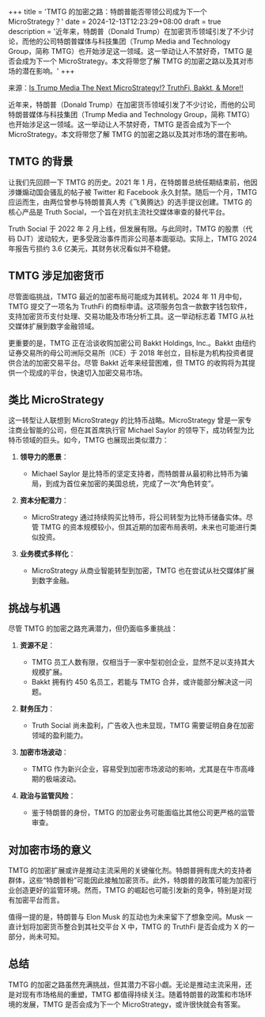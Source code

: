 +++
title = 'TMTG 的加密之路：特朗普能否带领公司成为下一个 MicroStrategy？'
date = 2024-12-13T12:23:29+08:00
draft = true
description = '近年来，特朗普（Donald Trump）在加密货币领域引发了不少讨论，而他的公司特朗普媒体与科技集团（Trump Media and Technology Group，简称 TMTG）也开始涉足这一领域。这一举动让人不禁好奇，TMTG 是否会成为下一个 MicroStrategy。本文将带您了解 TMTG 的加密之路以及其对市场的潜在影响。'
+++

来源：[Is Trump Media The Next MicroStrategy!? TruthFi, Bakkt, & More!!](https://www.youtube.com/watch?v=c2-Gf473kmQ)

近年来，特朗普（Donald Trump）在加密货币领域引发了不少讨论，而他的公司特朗普媒体与科技集团（Trump Media and Technology Group，简称 TMTG）也开始涉足这一领域。这一举动让人不禁好奇，TMTG 是否会成为下一个 MicroStrategy。本文将带您了解 TMTG 的加密之路以及其对市场的潜在影响。

## TMTG 的背景

让我们先回顾一下 TMTG 的历史。2021 年 1 月，在特朗普总统任期结束前，他因涉嫌煽动国会骚乱的帖子被 Twitter 和 Facebook 永久封禁。随后一个月，TMTG 应运而生，由两位曾参与特朗普真人秀《飞黄腾达》的选手提议创建。TMTG 的核心产品是 Truth Social，一个旨在对抗主流社交媒体审查的替代平台。

Truth Social 于 2022 年 2 月上线，但发展有限。与此同时，TMTG 的股票（代码 DJT）波动较大，更多受政治事件而非公司基本面驱动。实际上，TMTG 2024 年报告亏损约 3.6 亿美元，其财务状况看似并不稳健。

## TMTG 涉足加密货币

尽管面临挑战，TMTG 最近的加密布局可能成为其转机。2024 年 11 月中旬，TMTG 提交了一项名为 TruthFi 的商标申请。这项服务包含一款数字钱包软件，支持加密货币支付处理、交易功能及市场分析工具。这一举动标志着 TMTG 从社交媒体扩展到数字金融领域。

更重要的是，TMTG 正在洽谈收购加密公司 Bakkt Holdings, Inc.。Bakkt 由纽约证券交易所的母公司洲际交易所（ICE）于 2018 年创立，目标是为机构投资者提供合法的加密交易平台。尽管 Bakkt 近年来经营困难，但 TMTG 的收购将为其提供一个现成的平台，快速切入加密交易市场。

## 类比 MicroStrategy

这一转型让人联想到 MicroStrategy 的比特币战略。MicroStrategy 曾是一家专注商业智能的公司，但在其首席执行官 Michael Saylor 的领导下，成功转型为比特币领域的巨头。如今，TMTG 也展现出类似潜力：

1. **领导力的愿景**：
   - Michael Saylor 是比特币的坚定支持者，而特朗普从最初称比特币为骗局，到成为首位亲加密的美国总统，完成了一次“角色转变”。

2. **资本分配潜力**：
   - MicroStrategy 通过持续购买比特币，将公司转型为比特币储备实体。尽管 TMTG 的资本规模较小，但其近期的加密布局表明，未来也可能进行类似投资。

3. **业务模式多样化**：
   - MicroStrategy 从商业智能转型到加密，TMTG 也在尝试从社交媒体扩展到数字金融。

## 挑战与机遇

尽管 TMTG 的加密之路充满潜力，但仍面临多重挑战：

1. **资源不足**：
   - TMTG 员工人数有限，仅相当于一家中型初创企业，显然不足以支持其大规模扩展。
   - Bakkt 拥有约 450 名员工，若能与 TMTG 合并，或许能部分解决这一问题。

2. **财务压力**：
   - Truth Social 尚未盈利，广告收入也未显现，TMTG 需要证明自身在加密领域的盈利能力。

3. **加密市场波动**：
   - TMTG 作为新兴企业，容易受到加密市场波动的影响，尤其是在牛市高峰期的极端波动。

4. **政治与监管风险**：
   - 鉴于特朗普的身份，TMTG 的加密业务可能面临比其他公司更严格的监管审查。

## 对加密市场的意义

TMTG 的加密扩展或许是推动主流采用的关键催化剂。特朗普拥有庞大的支持者群体，这些“特朗普粉”可能因此接触加密货币。此外，特朗普的政策可能为加密行业创造更好的监管环境。然而，TMTG 的崛起也可能引发新的竞争，特别是对现有加密平台而言。

值得一提的是，特朗普与 Elon Musk 的互动也为未来留下了想象空间。Musk 一直计划将加密货币整合到其社交平台 X 中，TMTG 的 TruthFi 是否会成为 X 的一部分，尚未可知。

## 总结

TMTG 的加密之路虽然充满挑战，但其潜力不容小觑。无论是推动主流采用，还是对现有市场格局的重塑，TMTG 都值得持续关注。随着特朗普的政策和市场环境的发展，TMTG 是否会成为下一个 MicroStrategy，或许很快就会有答案。



